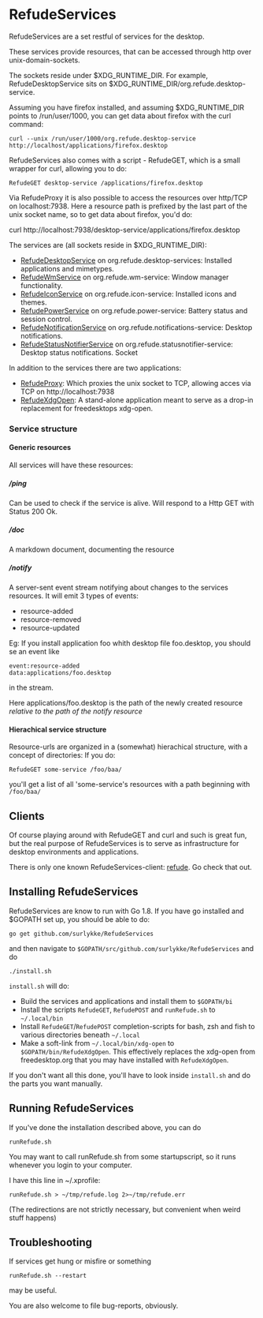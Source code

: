 # RefudeServices

RefudeServices are a set restful of services for the desktop. 

These services provide resources, that can be accessed through http over unix-domain-sockets. 

The sockets reside under $XDG_RUNTIME_DIR. For example, RefudeDesktopService sits on
$XDG_RUNTIME_DIR/org.refude.desktop-service. 

Assuming you have firefox installed, and assuming $XDG_RUNTIME_DIR points to /run/user/1000, you can get data about firefox with the curl command:

```
curl --unix /run/user/1000/org.refude.desktop-service http://localhost/applications/firefox.desktop
```

RefudeServices also comes with a script - RefudeGET, which is a small wrapper for curl, allowing you to do:

```
RefudeGET desktop-service /applications/firefox.desktop
```

Via RefudeProxy it is also possible to access the resources over http/TCP on localhost:7938. Here a resource path is prefixed by the last part of the 
unix socket name, so to get data about firefox, you'd do:

curl http://localhost:7938/desktop-service/applications/firefox.desktop

The services are (all sockets reside in $XDG_RUNTIME_DIR):

* [RefudeDesktopService](RefudeDesktopService/README.md) on org.refude.desktop-services: Installed applications and mimetypes.
* [RefudeWmService](RefudeWmService/README.md) on org.refude.wm-service: Window manager functionality.
* [RefudeIconService](RefudeIconService/README.md) on org.refude.icon-service: Installed icons and themes.
* [RefudePowerService](RefudePowerService/README.md) on org.refude.power-service: Battery status and session control.
* [RefudeNotificationService](RefudeNotificationService/README.md) on org.refude.notifications-service: Desktop notifications.
* [RefudeStatusNotifierService](RefudeStatusNotifierService/README.md) on org.refude.statusnotifier-service: Desktop status notifications. Socket

In addition to the services there are two applications:

* [RefudeProxy](RefudeProxy/README.md): Which proxies the unix socket to TCP, allowing acces via TCP on http://localhost:7938
* [RefudeXdgOpen](RefudeXdgOpen/README.md): A stand-alone application meant to serve as a drop-in replacement for freedesktops xdg-open. 

### Service structure

#### Generic resources

All services will have these resources:

##### /ping

Can be used to check if the service is alive. Will respond to a Http GET with Status 200 Ok.

##### /doc

A markdown document, documenting the resource

##### /notify 
A server-sent event stream notifying about changes to the services resources. It will emit 3 types of events:

* resource-added
* resource-removed
* resource-updated

Eg: If you install application foo whith desktop file foo.desktop, you should se an event like
  
```
event:resource-added
data:applications/foo.desktop
```

in the stream. 

Here applications/foo.desktop is the path of the newly created resource *relative to the path of the notify resource*

#### Hierachical service structure

Resource-urls are organized in a (somewhat) hierachical structure, with a concept of directories: If you do:

```
RefudeGET some-service /foo/baa/
```

you'll get a list of all 'some-service's resources with a path beginning with `/foo/baa/`


## Clients

Of course playing around with RefudeGET and curl and such is great fun, but the real purpose of RefudeServices is to 
serve as infrastructure for desktop environments and applications.

There is only one known RefudeServices-client: [refude](https://github.com/surlykke/refude). Go check that out.

## Installing RefudeServices

RefudeServices are know to run with Go 1.8. If you have go installed and $GOPATH set up, you should be able to do:

```
go get github.com/surlykke/RefudeServices
```

and then navigate to `$GOPATH/src/github.com/surlykke/RefudeServices` and do 

```
./install.sh
```

`install.sh` will do:

* Build the services and applications and install them to `$GOPATH/bi`
* Install the scripts `RefudeGET`, `RefudePOST` and `runRefude.sh` to `~/.local/bin`
* Install `RefudeGET`/`RefudePOST` completion-scripts for bash, zsh and fish to various directories beneath `~/.local`
* Make a soft-link from `~/.local/bin/xdg-open` to `$GOPATH/bin/RefudeXdgOpen`. This effectively replaces the xdg-open 
  from freedesktop.org that you may have installed with `RefudeXdgOpen`.
 
If you don't want all this done, you'll have to look inside `install.sh` and do the parts you want manually.

## Running RefudeServices

If you've done the installation described above, you can do

```
runRefude.sh
```

You may want to call runRefude.sh from some startupscript, so it runs whenever you login to your computer.

I have this line in ~/.xprofile:

```
runRefude.sh > ~/tmp/refude.log 2>~/tmp/refude.err

```

(The redirections are not strictly necessary, but convenient when weird stuff happens)

## Troubleshooting

If services get hung or misfire or something

```
runRefude.sh --restart
```

may be useful. 

You are also welcome to file bug-reports, obviously.
